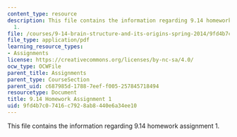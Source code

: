 ```yaml
---
content_type: resource
description: This file contains the information regarding 9.14 homework assignment
  1.
file: /courses/9-14-brain-structure-and-its-origins-spring-2014/9fd4b7c07416c7928ab8440e6a34ee10_MIT9_14S14_Homework1.pdf
file_type: application/pdf
learning_resource_types:
- Assignments
license: https://creativecommons.org/licenses/by-nc-sa/4.0/
ocw_type: OCWFile
parent_title: Assignments
parent_type: CourseSection
parent_uid: c687985d-1788-7eef-f005-257845718494
resourcetype: Document
title: 9.14 Homework Assignment 1
uid: 9fd4b7c0-7416-c792-8ab8-440e6a34ee10
---
```

This file contains the information regarding 9.14 homework assignment 1.